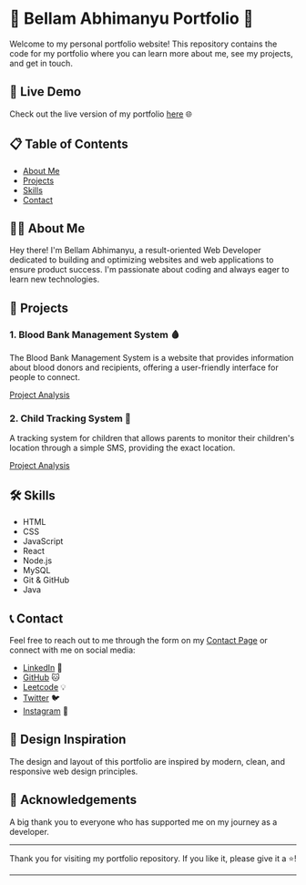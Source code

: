 # 🌟 Bellam Abhimanyu Portfolio 🌟

Welcome to my personal portfolio website! This repository contains the code for my portfolio where you can learn more about me, see my projects, and get in touch. 

## 🚀 Live Demo

Check out the live version of my portfolio [here](https://abhi-123-code.github.io/Abhimanyu-Portfolio/) 🌐

## 📋 Table of Contents

- [About Me](#-about-me)
- [Projects](#-projects)
- [Skills](#-skills)
- [Contact](#-contact)


## 👨‍💻 About Me

Hey there! I'm Bellam Abhimanyu, a result-oriented Web Developer dedicated to building and optimizing websites and web applications to ensure product success. I'm passionate about coding and always eager to learn new technologies.

## 💼 Projects

### 1. Blood Bank Management System 🩸
The Blood Bank Management System is a website that provides information about blood donors and recipients, offering a user-friendly interface for people to connect.

[Project Analysis](https://mlritbbms.netlify.app/)

### 2. Child Tracking System 🧒
A tracking system for children that allows parents to monitor their children's location through a simple SMS, providing the exact location.

[Project Analysis](#)

## 🛠 Skills

- HTML
- CSS
- JavaScript
- React
- Node.js
- MySQL
- Git & GitHub
- Java

## 📞 Contact

Feel free to reach out to me through the form on my [Contact Page](#Contact) or connect with me on social media:

- [LinkedIn](https://www.linkedin.com/in/bellam-abhimanyu/) 🔗
- [GitHub](https://github.com/Abhi13388) 🐱
- [Leetcode](https://leetcode.com/u/user0249TE/) 💡
- [Twitter](https://x.com/bellamabhi1) 🐦
- [Instagram](https://www.instagram.com/___.abhi.__01/) 📸

## 🎨 Design Inspiration

The design and layout of this portfolio are inspired by modern, clean, and responsive web design principles.

## 🙏 Acknowledgements

A big thank you to everyone who has supported me on my journey as a developer.

---

Thank you for visiting my portfolio repository. If you like it, please give it a ⭐️!

---
